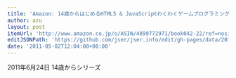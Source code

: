 ```yaml
---
title: 'Amazon: 14歳からはじめるHTML5 & JavaScriptわくわくゲームプログラミング教室Windows／Macintosh対応: 大槻有一郎'
author: azu
layout: post
itemUrl: 'http://www.amazon.co.jp/o/ASIN/4899772971/book042-22/ref=nosim'
editJSONPath: 'https://github.com/jser/jser.info/edit/gh-pages/data/2011/05/index.json'
date: '2011-05-02T12:04:00+00:00'
---
```

2011年6月24日
14歳からシリーズ
